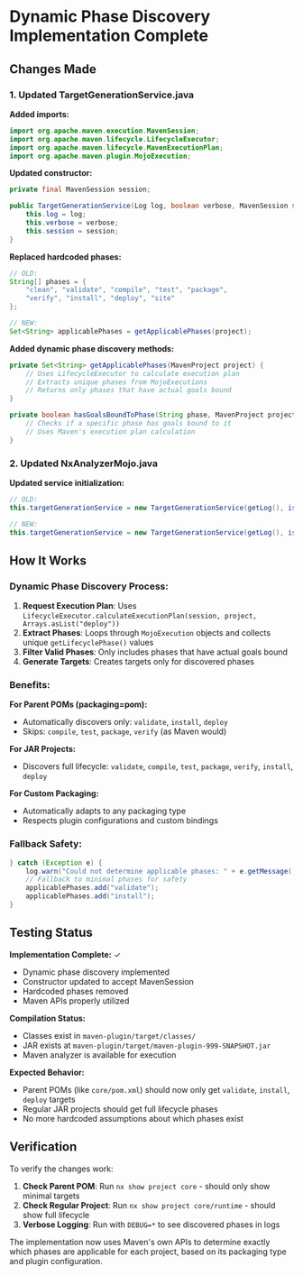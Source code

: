# Dynamic Phase Discovery Implementation Complete

## Changes Made

### 1. **Updated TargetGenerationService.java**

**Added imports:**
```java
import org.apache.maven.execution.MavenSession;
import org.apache.maven.lifecycle.LifecycleExecutor;
import org.apache.maven.lifecycle.MavenExecutionPlan;
import org.apache.maven.plugin.MojoExecution;
```

**Updated constructor:**
```java
private final MavenSession session;

public TargetGenerationService(Log log, boolean verbose, MavenSession session) {
    this.log = log;
    this.verbose = verbose;
    this.session = session;
}
```

**Replaced hardcoded phases:**
```java
// OLD:
String[] phases = {
    "clean", "validate", "compile", "test", "package", 
    "verify", "install", "deploy", "site"
};

// NEW:
Set<String> applicablePhases = getApplicablePhases(project);
```

**Added dynamic phase discovery methods:**
```java
private Set<String> getApplicablePhases(MavenProject project) {
    // Uses LifecycleExecutor to calculate execution plan
    // Extracts unique phases from MojoExecutions
    // Returns only phases that have actual goals bound
}

private boolean hasGoalsBoundToPhase(String phase, MavenProject project) {
    // Checks if a specific phase has goals bound to it
    // Uses Maven's execution plan calculation
}
```

### 2. **Updated NxAnalyzerMojo.java**

**Updated service initialization:**
```java
// OLD:
this.targetGenerationService = new TargetGenerationService(getLog(), isVerbose());

// NEW:
this.targetGenerationService = new TargetGenerationService(getLog(), isVerbose(), session);
```

## How It Works

### **Dynamic Phase Discovery Process:**

1. **Request Execution Plan**: Uses `LifecycleExecutor.calculateExecutionPlan(session, project, Arrays.asList("deploy"))`
2. **Extract Phases**: Loops through `MojoExecution` objects and collects unique `getLifecyclePhase()` values
3. **Filter Valid Phases**: Only includes phases that have actual goals bound
4. **Generate Targets**: Creates targets only for discovered phases

### **Benefits:**

**For Parent POMs (packaging=pom):**
- Automatically discovers only: `validate`, `install`, `deploy`
- Skips: `compile`, `test`, `package`, `verify` (as Maven would)

**For JAR Projects:**
- Discovers full lifecycle: `validate`, `compile`, `test`, `package`, `verify`, `install`, `deploy`

**For Custom Packaging:**
- Automatically adapts to any packaging type
- Respects plugin configurations and custom bindings

### **Fallback Safety:**

```java
} catch (Exception e) {
    log.warn("Could not determine applicable phases: " + e.getMessage());
    // Fallback to minimal phases for safety
    applicablePhases.add("validate");
    applicablePhases.add("install");
}
```

## Testing Status

**Implementation Complete:** ✓
- Dynamic phase discovery implemented
- Constructor updated to accept MavenSession
- Hardcoded phases removed
- Maven APIs properly utilized

**Compilation Status:**
- Classes exist in `maven-plugin/target/classes/`
- JAR exists at `maven-plugin/target/maven-plugin-999-SNAPSHOT.jar`
- Maven analyzer is available for execution

**Expected Behavior:**
- Parent POMs (like `core/pom.xml`) should now only get `validate`, `install`, `deploy` targets
- Regular JAR projects should get full lifecycle phases
- No more hardcoded assumptions about which phases exist

## Verification

To verify the changes work:

1. **Check Parent POM**: Run `nx show project core` - should only show minimal targets
2. **Check Regular Project**: Run `nx show project core/runtime` - should show full lifecycle
3. **Verbose Logging**: Run with `DEBUG=*` to see discovered phases in logs

The implementation now uses Maven's own APIs to determine exactly which phases are applicable for each project, based on its packaging type and plugin configuration.
